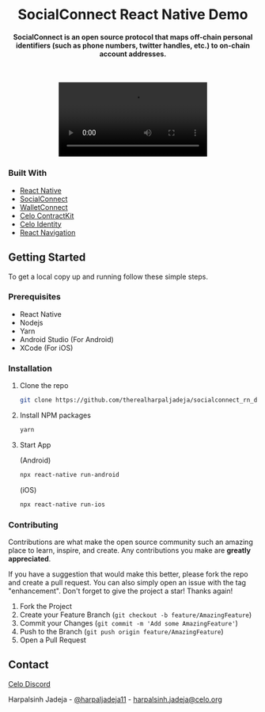 <h1 align="center">SocialConnect React Native Demo</h1>

<h4 align="center">SocialConnect is an open source protocol that maps off-chain personal identifiers (such as phone numbers, twitter handles, etc.) to on-chain account addresses.</h4>

<br>

<p align="center">
<video src="https://user-images.githubusercontent.com/38040789/217602778-4fa4741f-9fd3-441e-b9b0-98bf705fc715.mp4">
</p>

### Built With

- [React Native](https://reactnative.dev/)
- [SocialConnect](https://github.com/celo-org/SocialConnect)
- [WalletConnect](https://docs.walletconnect.com/1.0/quick-start/wallets/react-native)
- [Celo ContractKit](https://www.npmjs.com/package/@celo/contractkit)
- [Celo Identity](https://www.npmjs.com/package/@celo/identity)
- [React Navigation](https://reactnavigation.org/)

## Getting Started

To get a local copy up and running follow these simple steps.

### Prerequisites

- React Native
- Nodejs
- Yarn
- Android Studio (For Android)
- XCode (For iOS)

### Installation

1. Clone the repo

   ```sh
   git clone https://github.com/therealharpaljadeja/socialconnect_rn_demo.git
   ```

2. Install NPM packages

   ```sh
   yarn
   ```

3. Start App

   (Android)
   ```sh
   npx react-native run-android
   ```
   
   (iOS)
   ```sh
   npx react-native run-ios
   ```


### Contributing

Contributions are what make the open source community such an amazing place to learn, inspire, and create. Any contributions you make are **greatly appreciated**.

If you have a suggestion that would make this better, please fork the repo and create a pull request. You can also simply open an issue with the tag "enhancement".
Don't forget to give the project a star! Thanks again!

1. Fork the Project
2. Create your Feature Branch (`git checkout -b feature/AmazingFeature`)
3. Commit your Changes (`git commit -m 'Add some AmazingFeature'`)
4. Push to the Branch (`git push origin feature/AmazingFeature`)
5. Open a Pull Request

## Contact

[Celo Discord](https://discord.com/invite/6yWMkgM)

Harpalsinh Jadeja - [@harpaljadeja11](https://twitter.com/harpaljadeja11) - harpalsinh.jadeja@celo.org
